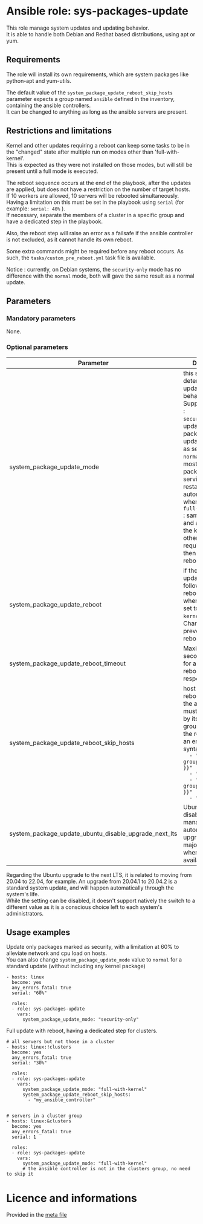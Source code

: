 # Ansible role: sys-packages-update

This role manage system updates and updating behavior.  
It is able to handle both Debian and Redhat based distributions, using apt or yum.


## Requirements

The role will install its own requirements, which are system packages like python-apt and yum-utils.  

The default value of the `system_package_update_reboot_skip_hosts` parameter expects a group named `ansible` defined in the inventory, containing the ansible controllers.  
It can be changed to anything as long as the ansible servers are present.


## Restrictions and limitations

Kernel and other updates requiring a reboot can keep some tasks to be in the "changed" state after multiple run on modes other than 'full-with-kernel'.  
This is expected as they were not installed on those modes, but will still be present until a full mode is executed.


The reboot sequence occurs at the end of the playbook, after the updates are applied, but does not have a restriction on the number of target hosts.  
If 10 workers are allowed, 10 servers will be rebooted simultaneously.  
Having a limitation on this must be set in the playbook using `serial` (for example: `serial: 40%` ).  
If necessary, separate the members of a cluster in a specific group and have a dedicated step in the playbook.

Also, the reboot step will raise an error as a failsafe if the ansible controller is not excluded, as it cannot handle its own reboot.

Some extra commands might be required before any reboot occurs. As such, the `tasks/custom_pre_reboot.yml` task file is available.

Notice : currently, on Debian systems, the `security-only` mode has no difference with the `normal` mode, both will gave the same result as a normal update.

## Parameters

### Mandatory parameters

None.

### Optional parameters

| Parameter | Description | Type | Default value |
| --------- | ----------- | ---- | ------------- |
| system_package_update_mode | this setting will determine the update process behavior <br />Supported values :<br />`security-only` : update only packages with updates marked as security<br />`normal` : update most of installed packages, services will be restarted automatically when updated<br />`full-with-kernel` : same as normal, and also update the kernel and other packages requiring a reboot, then follow with a reboot<br /> | string | "normal" |
| system_package_update_reboot | if the kernel is updated, will follow with a reboot if required when the mode is set to `full-with-kernel` .<br />Change it to no to prevent any reboot | boolean | yes |
| system_package_update_reboot_timeout | Maximum seconds to wait for a host to reboot and respond | numeric | 600 |
| system_package_update_reboot_skip_hosts | host list to never reboot.<br />the ansible server must be present, by itself or in a group, otherwise the role will raise an error<br />syntax:<br />`  - "{{ groups['ansible'] }}"`<br />`  - "server1"`<br />`  - "{{ groups['mygroup'] }}"`<br />`  - "..."` | list[ string ] | `"{{ groups['ansible'] }}"` |
| system_package_update_ubuntu_disable_upgrade_next_lts | Ubuntu only: disable in update-manager the automatic upgrade to a new major LTS release when one is available | boolean | yes |


Regarding the Ubuntu upgrade to the next LTS, it is related to moving from 20.04 to 22.04, for example. An upgrade from 20.04.1 to 20.04.2 is a standard system update, and will happen automatically through the system's life.  
While the setting can be disabled, it doesn't support natively the switch to a different value as it is a conscious choice left to each system's administrators.  


## Usage examples

Update only packages marked as security, with a limitation at 60% to alleviate network and cpu load on hosts.  
You can also change `system_package_update_mode` value to `normal` for a standard update (without including any kernel package)
```
- hosts: linux
  become: yes  
  any_errors_fatal: true
  serial: "60%"

  roles:
  - role: sys-packages-update
    vars:
      system_package_update_mode: "security-only"
```


Full update with reboot, having a dedicated step for clusters.  
```
# all servers but not those in a cluster
- hosts: linux:!clusters
  become: yes
  any_errors_fatal: true
  serial: "30%"

  roles:
  - role: sys-packages-update
    vars:
      system_package_update_mode: "full-with-kernel"
      system_package_update_reboot_skip_hosts:
        - "my_ansible_controller"


# servers in a cluster group
- hosts: linux:&clusters
  become: yes
  any_errors_fatal: true
  serial: 1

  roles:
  - role: sys-packages-update
    vars:
      system_package_update_mode: "full-with-kernel"
      # the ansible controller is not in the clusters group, no need to skip it
```


# Licence and informations

Provided in the [meta file](meta/main.yml)

